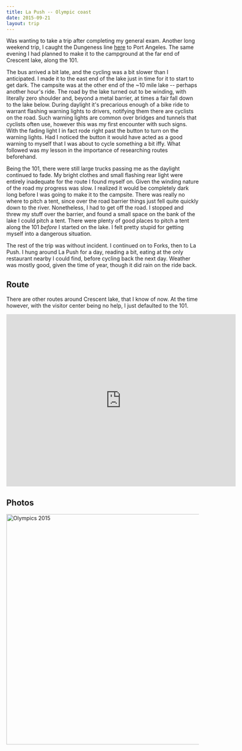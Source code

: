 ```yaml
---
title: La Push -- Olympic coast
date: 2015-09-21
layout: trip
---
```


Was wanting to take a trip after completing my general exam. Another long weekend trip, I caught the Dungeness line [here](https://olympicbuslines.com/) to Port Angeles. The same evening I had planned to make it to the campground at the far end of Crescent lake, along the 101. 

The bus arrived a bit late, and the cycling was a bit slower than I anticipated. I made it to the east end of the lake just in time for it to start to get dark. The campsite was at the other end of the ~10 mile lake -- perhaps another hour's ride. The road by the lake turned out to be winding, with literally zero shoulder and, beyond a metal barrier, at times a fair fall down to the lake below. During daylight it's precarious enough of a bike ride to warrant flashing warning lights to drivers, notifying them there are cyclists on the road. Such warning lights are common over bridges and tunnels that cyclists often use, however this was my first encounter with such signs. With the fading light I in fact rode right past the button to turn on the warning lights. Had I noticed the button it would have acted as a good warning to myself that I was about to cycle something a bit iffy. What followed was my lesson in the importance of researching routes beforehand.

Being the 101, there were still large trucks passing me as the daylight continued to fade. My bright clothes and small flashing rear light were entirely inadequate for the route I found myself on. Given the winding nature of the road my progress was slow.  I realized it would be completely dark long before I was going to make it to the campsite. There was really no where to pitch a tent, since over the road barrier things just fell quite quickly down to the river. Nonetheless, I had to get off the road. I stopped and threw my stuff over the barrier, and found a small space on the bank of the lake I could pitch a tent. There were plenty of good places to pitch a tent along the 101 _before_ I started on the lake. I felt pretty stupid for getting myself into a dangerous situation.

The rest of the trip was without incident. I continued on to Forks, then to La Push. I hung around La Push for a day, reading a bit, eating at the only restaurant nearby I could find, before cycling back the next day. Weather was mostly good, given the time of year, though it did rain on the ride back. 

## Route

There are other routes around Crescent lake, that I know of now. At the time however, with the visitor center being no help,  I just defaulted to the 101.

<iframe src="https://www.google.com/maps/embed?pb=!1m28!1m12!1m3!1d683404.7286151531!2d-124.59495871738712!3d48.00308848849688!2m3!1f0!2f0!3f0!3m2!1i1024!2i768!4f13.1!4m13!3e1!4m5!1s0x548e520cc0e7e747%3A0x5dbc618c634fa5d9!2sPort+Angeles%2C+WA!3m2!1d48.118145999999996!2d-123.4307413!4m5!1s0x548e7ff7ad1fae27%3A0x1d5d518a88460718!2sLa+Push%2C+WA!3m2!1d47.9081335!2d-124.63522549999999!5e0!3m2!1sen!2sus!4v1500782435858" width="600" height="450" frameborder="0" style="border:0" allowfullscreen></iframe>

## Photos

<a data-flickr-embed="true"  href="https://www.flickr.com/photos/149922637@N08/albums/72157683023986634" title="Olympics 2015"><img src="https://farm5.staticflickr.com/4265/35558888522_677ae218ac_c.jpg" width="800" height="602" alt="Olympics 2015"></a><script async src="//embedr.flickr.com/assets/client-code.js" charset="utf-8"></script>
